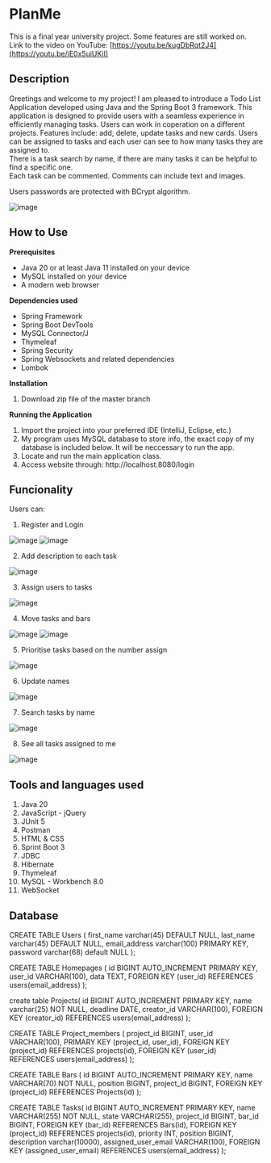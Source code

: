 # PlanMe
This is a final year university project. Some features are still worked on. <br/> 
Link to the video on YouTube: [https://youtu.be/kugDbRqt2J4](https://youtu.be/iE0x5uiUKiI)
## Description

Greetings and welcome to my project! I am pleased to introduce a Todo List Application developed using Java and the Spring Boot 3 framework. This application is designed to provide users with a seamless experience in efficiently managing tasks. Users can work in coperation on a different projects. Features include: add, delete, update tasks and new cards. Users can be assigned to tasks and each user can see to how many tasks they are assigned to.<br>
There is a task search by name, if there are many tasks it can be helpful to find a specific one.  <br>
Each task can be commented. Comments can include text and images. 



Users passwords are protected with BCrypt algorithm.

![image](https://github.com/dawid3201/PlanMe/assets/42513264/5282f80a-2dcd-4149-8a52-514c1b7549a4)

## How to Use

**Prerequisites**

* Java 20 or at least Java 11 installed on your device
* MySQL installed on your device 
* A modern web browser

**Dependencies used**

- Spring Framework
- Spring Boot DevTools
- MySQL Connector/J
- Thymeleaf
- Spring Security
- Spring Websockets and related dependencies
- Lombok

**Installation**

1. Download zip file of the master branch

**Running the Application**

1) Import the project into your preferred IDE (IntelliJ, Eclipse, etc.)
2) My program uses MySQL database to store info, the exact copy of my database is included below. It will be neccessary to run the app.
3) Locate and run the main application class.
4) Access website through: http://localhost:8080/login


## Funcionality
Users can:
1) Register and Login

![image](https://github.com/dawid3201/PlanMe/assets/42513264/fb95c55e-9451-401c-992c-8b75e0d350ac)
![image](https://github.com/dawid3201/PlanMe/assets/42513264/0c3d2669-7351-4070-943c-912078d58821)

2) Add description to each task

![image](https://github.com/dawid3201/PlanMe/assets/42513264/2b67dc33-cc87-4f9a-86b6-4988557ddda5)

3) Assign users to tasks

![image](https://github.com/dawid3201/PlanMe/assets/42513264/104f3746-6dd5-4cd7-9665-0d52f1e88bb8)


4) Move tasks and bars

![image](https://github.com/dawid3201/PlanMe/assets/42513264/7d45b2ed-f0e1-4458-bfe3-29edfd64e267)
![image](https://github.com/dawid3201/PlanMe/assets/42513264/73df1d63-7f57-4ea0-ae78-6b3c86867df8)


5) Prioritise tasks based on the number assign

![image](https://github.com/dawid3201/PlanMe/assets/42513264/4363e48e-f4c6-4834-aa6c-4af96b1aaf37)

6) Update names

![image](https://github.com/dawid3201/PlanMe/assets/42513264/d7c3e206-d446-4d0a-88de-7fc4a6caa58d)

7) Search tasks by name

![image](https://github.com/dawid3201/PlanMe/assets/42513264/effabe19-e609-4793-b49e-6df5b52a9a0d)

8) See all tasks assigned to me

![image](https://github.com/dawid3201/PlanMe/assets/42513264/e25f25f7-20ab-4f48-9c92-65e293df5824)


## Tools and languages used 
1) Java 20
2) JavaScript - jQuery
3) JUnit 5
4) Postman
5) HTML & CSS
6) Sprint Boot 3
7) JDBC
8) Hibernate 
9) Thymeleaf
10) MySQL - Workbench 8.0
11) WebSocket

## Database

CREATE TABLE Users (
    first_name varchar(45) DEFAULT NULL,
    last_name varchar(45) DEFAULT NULL,
    email_address varchar(100) PRIMARY KEY,
    password varchar(68) default NULL
);

CREATE TABLE Homepages (
    id BIGINT AUTO_INCREMENT PRIMARY KEY,
    user_id VARCHAR(100),
    data TEXT,
    FOREIGN KEY (user_id) REFERENCES users(email_address)
);

create table Projects(
	id BIGINT AUTO_INCREMENT PRIMARY KEY,
    name varchar(25) NOT NULL,
    deadline DATE,
    creator_id VARCHAR(100),
    FOREIGN KEY (creator_id) REFERENCES users(email_address)
);

CREATE TABLE Project_members (
    project_id BIGINT,
    user_id VARCHAR(100),
    PRIMARY KEY (project_id, user_id),
    FOREIGN KEY (project_id) REFERENCES projects(id),
    FOREIGN KEY (user_id) REFERENCES users(email_address)
);

CREATE TABLE Bars (
    id BIGINT AUTO_INCREMENT PRIMARY KEY,
    name VARCHAR(70) NOT NULL,
    position BIGINT,
    project_id BIGINT,
    FOREIGN KEY (project_id) REFERENCES Projects(id)
);

CREATE TABLE Tasks(
    id BIGINT AUTO_INCREMENT PRIMARY KEY,
    name VARCHAR(255) NOT NULL,
    state VARCHAR(255),
    project_id BIGINT,
    bar_id BIGINT,
    FOREIGN KEY (bar_id) REFERENCES Bars(id),
    FOREIGN KEY (project_id) REFERENCES projects(id),
    priority INT,
    position BIGINT,
    description varchar(10000),
    assigned_user_email VARCHAR(100),
    FOREIGN KEY (assigned_user_email) REFERENCES users(email_address)
);



